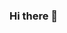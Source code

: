 ### Hi there 👋

<!--
**Nugrohodedi/Nugrohodedi** is a ✨ _special_ ✨ repository because its `README.md` (this file) appears on your GitHub profile.

Here are some ideas to get you started:

- 🔭 I’m currently working on Software House 
- 🌱 I’m currently learning about business, SEO, programming and everything.
- 👯 I’m looking to collaborate on everybody
- 💬 Ask me about everything
-->

